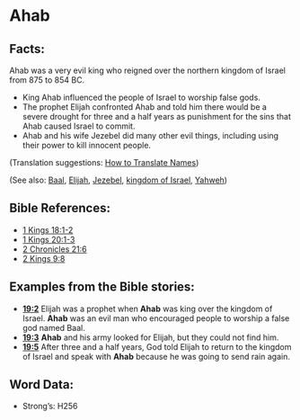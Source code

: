 # Ahab

## Facts:

Ahab was a very evil king who reigned over the northern kingdom of Israel from 875 to 854 BC.

* King Ahab influenced the people of Israel to worship false gods.
* The prophet Elijah confronted Ahab and told him there would be a severe drought for three and a half years as punishment for the sins that Ahab caused Israel to commit.
* Ahab and his wife Jezebel did many other evil things, including using their power to kill innocent people.

(Translation suggestions: [How to Translate Names](../../translate/translate-names))

(See also: [Baal](../names/baal.md), [Elijah](../names/elijah.md), [Jezebel](../names/jezebel.md), [kingdom of Israel](../names/kingdomofisrael.md), [Yahweh](../kt/yahweh.md))

## Bible References:

* [1 Kings 18:1-2](rc://en/tn/help/1ki/18/01)
* [1 Kings 20:1-3](rc://en/tn/help/1ki/20/01)
* [2 Chronicles 21:6](rc://en/tn/help/2ch/21/06)
* [2 Kings 9:8](rc://en/tn/help/2ki/09/08)

## Examples from the Bible stories:

* __[19:2](rc://en/tn/help/obs/19/02)__ Elijah was a prophet when __Ahab__ was king over the kingdom of Israel. __Ahab__ was an evil man who encouraged people to worship a false god named Baal.
* __[19:3](rc://en/tn/help/obs/19/03)__ __Ahab__ and his army looked for Elijah, but they could not find him.
* __[19:5](rc://en/tn/help/obs/19/05)__ After three and a half years, God told Elijah to return to the kingdom of Israel and speak with __Ahab__ because he was going to send rain again.

## Word Data:

* Strong’s: H256
